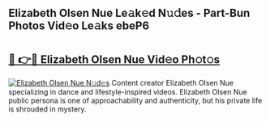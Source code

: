 ## Elizabeth Olsen Nue Le𝚊k𝚎d N𝚞𝚍es - Part-Bun Photos Vid𝚎o Le𝚊ks ebeP6

# <h2><a href="http://fb93kw.evod.top/?m=Elizabeth+Olsen+Nue">🔗 👉🔴 Elizabeth Olsen Nue Vid𝚎o Ph𝚘t𝚘s</a></h2>

[![Elizabeth Olsen Nue N𝚞d𝚎s](https://i.imgur.com/8V9OHl7.gif)](http://fb93kw.evod.top/?m=Elizabeth+Olsen+Nue)
Content creator Elizabeth Olsen Nue specializing in dance and lifestyle-inspired videos. Elizabeth Olsen Nue public persona is one of approachability and authenticity, but his private life is shrouded in mystery. 
